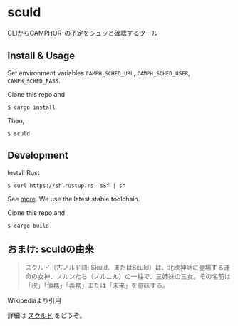 # sculd
CLIからCAMPHOR-の予定をシュッと確認するツール

## Install & Usage
Set environment variables `CAMPH_SCHED_URL`, `CAMPH_SCHED_USER`, `CAMPH_SCHED_PASS`.

Clone this repo and

```
$ cargo install
```

Then,

```
$ sculd
```

## Development
Install Rust

```
$ curl https://sh.rustup.rs -sSf | sh
```

See [more](https://www.rust-lang.org/en-US/install.html).
We use the latest stable toolchain.

Clone this repo and

```
$ cargo build
```

## おまけ: sculdの由来
> スクルド（古ノルド語: Skuld、またはSculd）は、北欧神話に登場する運命の女神、ノルンたち（ノルニル）の一柱で、三姉妹の三女。その名前は「税」「債務」「義務」または「未来」を意味する。

Wikipediaより引用

詳細は [スクルド](https://ja.wikipedia.org/wiki/%E3%82%B9%E3%82%AF%E3%83%AB%E3%83%89) をどうぞ。
